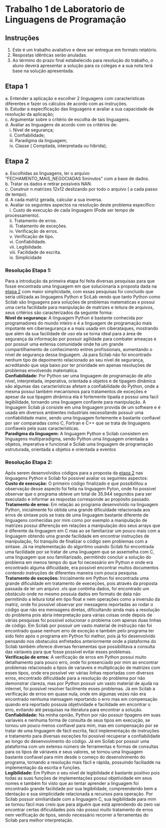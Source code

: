 # Trabalho 1 de Laboratorio de Linguagens de Programação

## Instruções
1. Este é um trabalho avaliativo e deve ser entregue em formato relatório.
2. Respostas idênticas serão anuladas.
2. Ao término do prazo final estabelecido para resolução do trabalho, o aluno
deverá apresentar a solução para os colegas e a sua nota terá base na solução
apresentada.

## Etapa 1

a. Entender a aplicação e escolher 2 linguagens com características diferentes e fazer os cálculos de acordo com as instruções.<br>
b. Estudar a especificação das linguagens e avaliar a sua capacidade de resolução da aplicação;<br>
c. Argumentar sobre o critério de escolha de tais linguagens.<br>
d. Avaliar as linguagens de acordo com os critérios de:<br>
&emsp;i. Nível de segurança;<br>
&emsp;ii. Confiabilidade;<br>
&emsp;iii. Paradigma da linguagem;<br>
&emsp;iv. Classe ( Compilada, interpretada ou híbrida);<br>

## Etapa 2

a. Escolhidas as linguagens, ler o arquivo “FECHAMENTO_MAIS_NEGOCIADAS 5minutos” com a base de dados.<br>
b. Tratar os dados e retirar possíveis NAN.<br>
c. Construir n matrizes 12x12 deslizando por todo o arquivo ( a cada passo de tempo).<br>
d. A cada matriz gerada, calcular a sua inversa.<br>
e. Avaliar os seguintes aspectos na resolução deste problema específico:<br>
&emsp;i. Custo de execução de cada linguagem (Pode ser tempo de processamento).<br>
&emsp;ii. Tratamento de erros.<br>
&emsp;iii. Tratamento de exceções.<br>
&emsp;iv. Verificação de erros.<br>
&emsp;v. Verificação de tipo.<br>
&emsp;vi. Confiabilidade.<br>
&emsp;vii. Legibilidade.<br>
&emsp;viii. Facilidade de escrita.<br>
&emsp;ix. Simplicidade<br>

### Resolução Etapa 1:

Para a introdução da primeira etapa foi feita diversas pesquisas para que fosse encontrada uma linguagem em que solucionaria a proposta dada na <a href="#etapa-2">etapa 2</a> com maior simplicidade, com essas pesquisas foi concluido que seria utilizada as linguagens Python e SciLab vendo que tanto Python como Scilab são linguagens para soluções de problemas matematicas e possui uma certa facilidade para manipulação de matrizes e leitura de arquivos, seus critérios são caracterizados da seguinte forma:<br>
**Nível de segurança:** A linguagem Python é bastante conhecida por programadores do mundo inteiro e é a linguagem de programação mais impotante em cibersegurança e a mais usada em ciberataques, mostrando que além da sua facilidade de uso ela se torna ideal para a área de segurança da informação por possuir agilidade para combater ameaças e por possuir uma extensa comunidade onde há um grande compartilhamento de conhecimento entres profissionais, aumentando o nível de segurança dessa linguagem. Já para Scilab não foi encontrado nenhum tipo de depoimento relacionado ao seu nível de segurança, acreditando que seja baixo por ter prioridade em apenas resoluções de problemas envolvendo matematica.<br>
**Confiabilidade:** Por Python ser uma linguagem de programação de alto nível, interpretada, imperativa, orientada a objetos e de tipagem dinâmica são algumas das características afetam a confiabilidade do Python, onde a mesma possui também mecanismos para tratamentos de exceções e apesar da sua tipagem dinâmica ela é fortemente tipada e possui uma facil legibilidade, tornando uma linguagem confiante para manipulação. A linguagem Scilab já consiste em uma linguagem provida de um software e é usada em diversos ambientes industriais necessitando possuir uma confiabilidade maior, sendo uma linguagem fortemente e bastante confiavel por ser comparadas como C, Fortran e C++ que se trata de linguagens confiaveis pela suas características.<br>
**Paradigma da linguagem:** A linguagem Python e Scilab consistem em linguagens multiparadigma, sendo Python uma linguagem orientada a objetos, imperativa e funcional e Scilab uma linguagem de programação estruturada, orientada a objetos e orientada a eventos

### Resolução Etapa 2:

Após serem desenvolvidos códigos para a proposta da <a href="#etapa-2">etapa 2</a> nas linguagens Python e Scilab foi possivel avaliar os seguintes aspectos:<br>
**Custo de execução:** O primeiro código finalizado e que possibilitou a observação desse aspecto foi feita na linguagem Pyton, onde foi possivel observar que o programa obteve um total de 35.944 segundos para ser executado e informar as respostas corresponde ao propósito passado.<br>
**Tratamento de erros:** Em relação ao programa desenvolvido na linguagem Python, inicialmente foi obtida uma grande dificuldade relacionada aos erros de sintaxe pois se trata de uma linguagem bastante diferente de linguagens conhecidas por mim como por exemplo a manipulação de matrizes possui diferençãs em relações a manipulação dos seus arrays que é diferente da linguagem em C mas ao se familiarizar um pouco mais com a linguagem obtendo uma grande facilidade em encontrar instruções de manipulação, foi tranquilo de finalizar o código sem problemas com a sintaxe. Já na implementação do algoritmo usando Scilab foi encontrada uma facilidade por se tratar de uma linguagem que se assemelha com C, uma linguagem que sou familiarizado, permitindo concluir a solução do problema em menos tempo do que foi necessário em Python e onde era encontrado alguma dificuldade, era possível encontrar muitos documentos contendo instruções de diferentes maneira com pouca pesquisa.<br>
**Tratamento de exceções:** Inicialmente em Python foi encontrada uma grande dificuldade em tratamento de execeções, pois através da proposta passada de ler um arquivo .xls que continha dados, foi encontrado um obstáculo onde no mesmo possuia dados em formato de data não permitindo a leitura total em tipo float e nem operações como a inversão da matriz, onde foi possível observar por messagens reportadas ao rodar o código que não era mensagens diretas, dificultando ainda mais a resolução do problema pois abria interpretação para várias coisas onde depois de várias pesquisas foi possível solucionar o problema com apenas duas linhas de código. Em Scilab por possuir um vasto material de instrução não foi encontrado quase nenhum erro de exceção e também pelo programa ter sido feito após o programa em Python foi melhor, pois já foi desenvolvido pensando nos obstaculos enfretados anteriormente onde a plataforma do Scilab também oferece diversas ferramentas que possibilitava a consulta das váriaveis para que fosse possível evitar esses problemas.<br>
**Verificação de erros:** A verificação de erros em Python possui muito detalhamento para pouco erro, onde foi presenciado por mim ao encontrar problemas relacionado a tipos de variaveis e multiplicação de matrizes com esses tipos, onde era possível ver várias linhas reportadas com diversos erros, encontrado dificuldade para a resolução do problema por não demonstrar clareza, mas por Python possuir um vasto material de ajuda na internet, foi possível resolver facilmente esses problemas. Já em Scilab a verificação de erros em quase nula, onde em algumas vezes não era encontrado nenhuma mensagem reportando o erro mas em compensação quando era reportado possuia objetividade e facilidade em encontrar o erro, evitando até pesquisas na literatura para encontrar a solução.<br>
**Confiabilidade:** Na minha opnião, Python por não possuir tipagens em suas variaveis e nenhuma forma de consulta de seus tipos em execução, se tornou um pouco menos confiavel para mim, mas em compensação por se tratar de uma linguagem de fácil escrita, fácil implementação de instruções e tratamento para diversas exceções foi possível recuperar a confiabilidade ao longo do desenvovimento do código. Já em Scilab por possuir uma plataforma com um extenso número de ferramentas e formas de consultas para os tipos de váriaveis e seus valores, se tornou uma linguagem bastante confiavel para mim desde o começo do desenolvimento do programa, tornando a resolução mais fácil e rápida, possuindo faciliadde na implementação da escrita e funções.<br>
**Legibilidade:** Em Python o seu nível de legibilidade é bastante positivo pois todas as suas funções de implementações possui objetividade em seus nomes e também foi visto que ao tentar aprender a linguagem foi encontrado grande facilidade por sua legibilidade, compreendendo bem a identação e sua simplicidade relacionada a recursos para operação. Por Scilab possuir similiaridade com a linguagem C, sua legibilidade para mim se tornou fácil mas creio que para alguém que está aprendendo do zero vai encontrar certas dificuldades pois não possui muito tratamento de erros nem verificação de tipos, sendo necessário recorrer a ferramentas do Scilab para melhor interpretação.<br>

